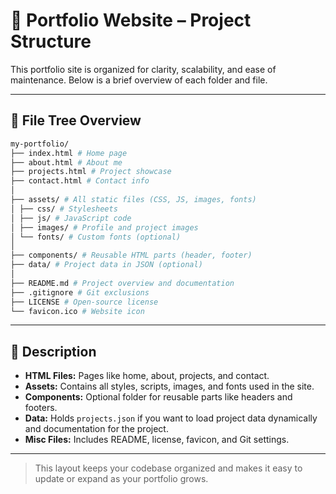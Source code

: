 # 📁 Portfolio Website – Project Structure

This portfolio site is organized for clarity, scalability, and ease of maintenance. Below is a brief overview of each folder and file.

---

## 📂 File Tree Overview


```bash
my-portfolio/
├── index.html # Home page
├── about.html # About me
├── projects.html # Project showcase
├── contact.html # Contact info
│
├── assets/ # All static files (CSS, JS, images, fonts)
│ ├── css/ # Stylesheets
│ ├── js/ # JavaScript code
│ ├── images/ # Profile and project images
│ └── fonts/ # Custom fonts (optional)
│
├── components/ # Reusable HTML parts (header, footer)
├── data/ # Project data in JSON (optional)
│
├── README.md # Project overview and documentation
├── .gitignore # Git exclusions
├── LICENSE # Open-source license
└── favicon.ico # Website icon

``` 

---

## 📝 Description

- **HTML Files:** Pages like home, about, projects, and contact.
- **Assets:** Contains all styles, scripts, images, and fonts used in the site.
- **Components:** Optional folder for reusable parts like headers and footers.
- **Data:** Holds `projects.json` if you want to load project data dynamically and documentation for the project.
- **Misc Files:** Includes README, license, favicon, and Git settings.

---

> This layout keeps your codebase organized and makes it easy to update or expand as your portfolio grows.
